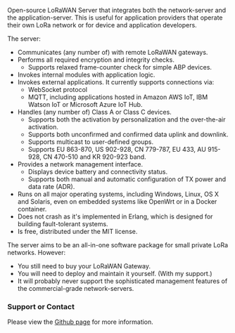 <p>
Open-source LoRaWAN Server that integrates both the network-server and the application-server. This is useful for application providers that operate their own LoRa network or for device and application developers.
</p>
<p>
The server:
<ul>
<li>Communicates (any number of) with remote LoRaWAN gateways.</li>
<li>Performs all required encryption and integrity checks.
    <ul>
    <li>Supports relaxed frame-counter check for simple ABP devices.</li>
    </ul>
</li>
<li>Invokes internal modules with application logic.</li>
<li>Invokes external applications. It currently supports connections via:
    <ul>
    <li>WebSocket protocol</li>
    <li>MQTT, including applications hosted in Amazon AWS IoT, IBM Watson IoT or Microsoft Azure IoT Hub.</li>
    </ul>
</li>
<li>Handles (any number of) Class A or Class C devices.
    <ul>
    <li>Supports both the activation by personalization and the over-the-air activation.</li>
    <li>Supports both unconfirmed and confirmed data uplink and downlink.</li>
    <li>Supports multicast to user-defined groups.</li>
    <li>Supports EU 863-870, US 902-928, CN 779-787, EU 433, AU 915-928, CN 470-510 and KR 920-923 band.</li>
    </ul>
</li>
<li>Provides a network management interface. 
    <ul>
    <li>Displays device battery and connectivity status.</li>
    <li>Supports both manual and automatic configuration of TX power and data rate (ADR).</li>
    </ul>
</li>
<li>Runs on all major operating systems, including Windows, Linux, OS X and Solaris, even on embedded systems like OpenWrt or in a Docker container.</li>
<li>Does not crash as it's implemented in Erlang, which is designed for building fault-tolerant systems.</li>
<li>Is free, distributed under the MIT license.</li>
</ul>
</p>
<p>
The server aims to be an all-in-one software package for small private LoRa networks.
However:
<ul>
<li>You still need to buy your LoRaWAN Gateway.</li>
<li>You will need to deploy and maintain it yourself. (With my support.)</li>
<li>It will probably never support the sophisticated management features of the commercial-grade network-servers.</li>
</ul>
</p>
<h3>Support or Contact</h3>
<p>
Please view the <a href="https://github.com/gotthardp/lorawan-server">Github page</a> for more information.
</p>
